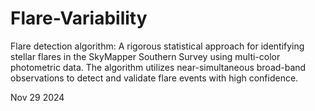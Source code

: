 # Flare-Variability
Flare detection algorithm: A rigorous statistical approach for identifying stellar flares in the SkyMapper Southern Survey using multi-color photometric data. The algorithm utilizes near-simultaneous broad-band observations to detect and validate flare events with high confidence.

Nov 29 2024